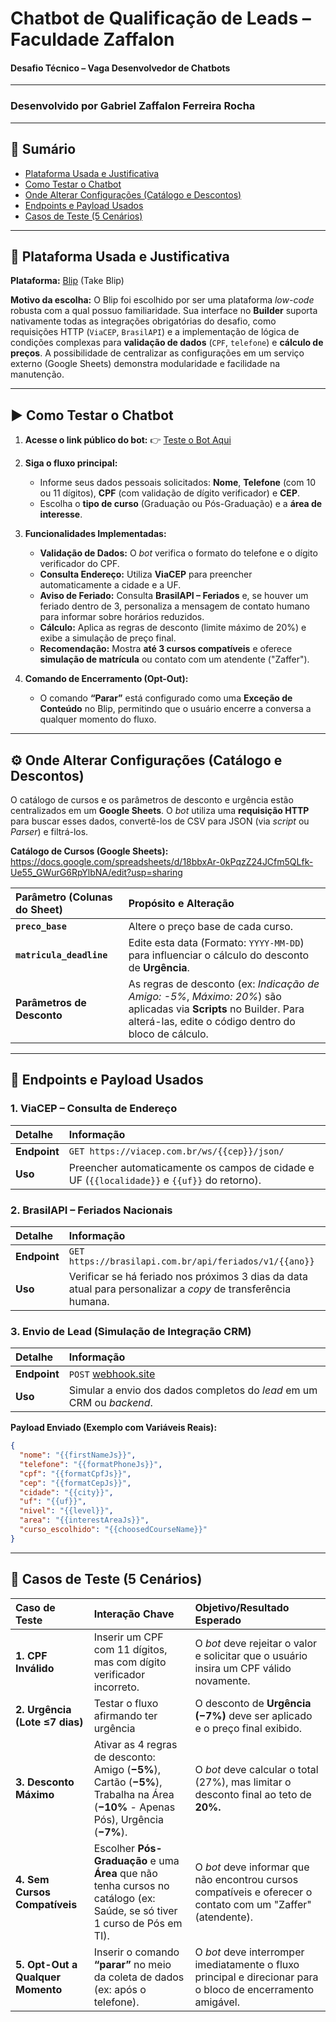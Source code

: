 # Chatbot de Qualificação de Leads – Faculdade Zaffalon

#### Desafio Técnico – Vaga Desenvolvedor de Chatbots
---
### Desenvolvido por Gabriel Zaffalon Ferreira Rocha
---

## 🧭 Sumário

* [Plataforma Usada e Justificativa](#plataforma-usada-e-justificativa)
* [Como Testar o Chatbot](#como-testar-o-chatbot)
* [Onde Alterar Configurações (Catálogo e Descontos)](#onde-alterar-configurações-catálogo-e-descontos)
* [Endpoints e Payload Usados](#endpoints-e-payload-usados)
* [Casos de Teste (5 Cenários)](#casos-de-teste-5-cenários)

---

## 🤖 Plataforma Usada e Justificativa

**Plataforma:** [Blip](https://www.blip.ai/) (Take Blip)

**Motivo da escolha:**
O Blip foi escolhido por ser uma plataforma *low-code* robusta com a qual possuo familiaridade. Sua interface no **Builder** suporta nativamente todas as integrações obrigatórias do desafio, como requisições HTTP (`ViaCEP`, `BrasilAPI`) e a implementação de lógica de condições complexas para **validação de dados** (`CPF`, `telefone`) e **cálculo de preços**. A possibilidade de centralizar as configurações em um serviço externo (Google Sheets) demonstra modularidade e facilidade na manutenção.

---

## ▶️ Como Testar o Chatbot

1.  **Acesse o link público do bot:**
    👉 [Teste o Bot Aqui](https://gabriel-zaffalon-4ln9f.chat.blip.ai/?appKey=emFmZmFsb25ncmVldGluZzo4OTFlZjk4Zi1hYzIwLTQ2NzgtYmQ3Yi01OTJjYjk2YzdlMWE=&_gl=1*103qa57*_ga*NDE5MTQ0NTg2LjE3NTk0MzQ4NzE.*_ga_8GVWK8YMGL*czE3NjA1MTc0MjIkbzI1JGcxJHQxNzYwNTE3OTc2JGo1OCRsMCRoMTYzNjA1MzUxNw..*_gcl_aw*R0NMLjE3NjAzNjMwNDQuQ2p3S0NBand4ckxIQmhBMkVpd0F1OUVkTTdCcXpJV21GRVcyVFY5ZTBjYmFLTUhNVnJiUjdNbGpOMWlFTE5BQW9STEdTLVd0X2Y0bXd4b0NSWDRRQXZEX0J3RQ..*_gcl_au*MTU2NTUwNzE2NS4xNzU5NDM0ODcxLjE0OTMyMDgyMzkuMTc2MDM1MzU4Mi4xNzYwMzUzNTgy)

2.  **Siga o fluxo principal:**
    * Informe seus dados pessoais solicitados: **Nome**, **Telefone** (com 10 ou 11 dígitos), **CPF** (com validação de dígito verificador) e **CEP**.
    * Escolha o **tipo de curso** (Graduação ou Pós-Graduação) e a **área de interesse**.

3.  **Funcionalidades Implementadas:**
    * **Validação de Dados:** O *bot* verifica o formato do telefone e o dígito verificador do CPF.
    * **Consulta Endereço:** Utiliza **ViaCEP** para preencher automaticamente a cidade e a UF.
    * **Aviso de Feriado:** Consulta **BrasilAPI – Feriados** e, se houver um feriado dentro de 3, personaliza a mensagem de contato humano para informar sobre horários reduzidos.
    * **Cálculo:** Aplica as regras de desconto (limite máximo de 20%) e exibe a simulação de preço final.
    * **Recomendação:** Mostra **até 3 cursos compatíveis** e oferece **simulação de matrícula** ou contato com um atendente ("Zaffer").

4.  **Comando de Encerramento (Opt-Out):**
    * O comando **“Parar”** está configurado como uma **Exceção de Conteúdo** no Blip, permitindo que o usuário encerre a conversa a qualquer momento do fluxo.

---

## ⚙️ Onde Alterar Configurações (Catálogo e Descontos)

O catálogo de cursos e os parâmetros de desconto e urgência estão centralizados em um **Google Sheets**. O *bot* utiliza uma **requisição HTTP** para buscar esses dados, convertê-los de CSV para JSON (via *script* ou *Parser*) e filtrá-los.

**Catálogo de Cursos (Google Sheets):**
https://docs.google.com/spreadsheets/d/18bbxAr-0kPqzZ24JCfm5QLfk-Ue55_GWurG6RpYlbNA/edit?usp=sharing

| Parâmetro (Colunas do Sheet) | Propósito e Alteração |
| :--- | :--- |
| **`preco_base`** | Altere o preço base de cada curso. |
| **`matricula_deadline`** | Edite esta data (Formato: `YYYY-MM-DD`) para influenciar o cálculo do desconto de **Urgência**. |
| **Parâmetros de Desconto** | As regras de desconto (ex: *Indicação de Amigo: -5%*, *Máximo: 20%*) são aplicadas via **Scripts** no Builder. Para alterá-las, edite o código dentro do bloco de cálculo. |

---

## 🔗 Endpoints e Payload Usados

### 1. ViaCEP – Consulta de Endereço

| Detalhe | Informação |
| :--- | :--- |
| **Endpoint** | `GET https://viacep.com.br/ws/{{cep}}/json/` |
| **Uso** | Preencher automaticamente os campos de cidade e UF (`{{localidade}}` e `{{uf}}` do retorno). |

### 2. BrasilAPI – Feriados Nacionais

| Detalhe | Informação |
| :--- | :--- |
| **Endpoint** | `GET https://brasilapi.com.br/api/feriados/v1/{{ano}}` |
| **Uso** | Verificar se há feriado nos próximos 3 dias da data atual para personalizar a *copy* de transferência humana. |

### 3. Envio de Lead (Simulação de Integração CRM)

| Detalhe | Informação |
| :--- | :--- |
| **Endpoint** | `POST` [webhook.site](https://webhook.site/#!/view/5bf05339-a760-4987-8f32-42cf3526acb7/721368fa-8eda-4d39-a983-8a2a29384fc5/1) |
| **Uso** | Simular a envio dos dados completos do *lead* em um CRM ou *backend*. |

**Payload Enviado (Exemplo com Variáveis Reais):**

```json
{
  "nome": "{{firstNameJs}}",
  "telefone": "{{formatPhoneJs}}",
  "cpf": "{{formatCpfJs}}",
  "cep": "{{formatCepJs}}",
  "cidade": "{{city}}",
  "uf": "{{uf}}",
  "nivel": "{{level}}",
  "area": "{{interestAreaJs}}",
  "curso_escolhido": "{{choosedCourseName}}"
}
```

---

## 🔧 Casos de Teste (5 Cenários)

| Caso de Teste | Interação Chave | Objetivo/Resultado Esperado |
| :--- | :--- | :--- |
| **1. CPF Inválido** | Inserir um CPF com 11 dígitos, mas com dígito verificador incorreto. | O *bot* deve rejeitar o valor e solicitar que o usuário insira um CPF válido novamente. |
| **2. Urgência (Lote ≤7 dias)** | Testar o fluxo afirmando ter urgência | O desconto de **Urgência (−7%)** deve ser aplicado e o preço final exibido. |
| **3. Desconto Máximo** | Ativar as 4 regras de desconto: Amigo (**−5%**), Cartão (**−5%**), Trabalha na Área (**−10%** - Apenas Pós), Urgência (**−7%**). | O *bot* deve calcular o total (27%), mas limitar o desconto final ao teto de **20%.** |
| **4. Sem Cursos Compatíveis** | Escolher **Pós-Graduação** e uma **Área** que não tenha cursos no catálogo (ex: Saúde, se só tiver 1 curso de Pós em TI). | O *bot* deve informar que não encontrou cursos compatíveis e oferecer o contato com um "Zaffer" (atendente). |
| **5. Opt-Out a Qualquer Momento** | Inserir o comando **“parar”** no meio da coleta de dados (ex: após o telefone). | O *bot* deve interromper imediatamente o fluxo principal e direcionar para o bloco de encerramento amigável. |